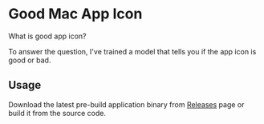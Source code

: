 Good Mac App Icon
=================

What is good app icon?

To answer the question, I've trained a model that tells you
if the app icon is good or bad.


Usage
-----

Download the latest pre-build application binary from [Releases](https://github.com/niw/GoodMacAppIcon/releases)
page or build it from the source code.
